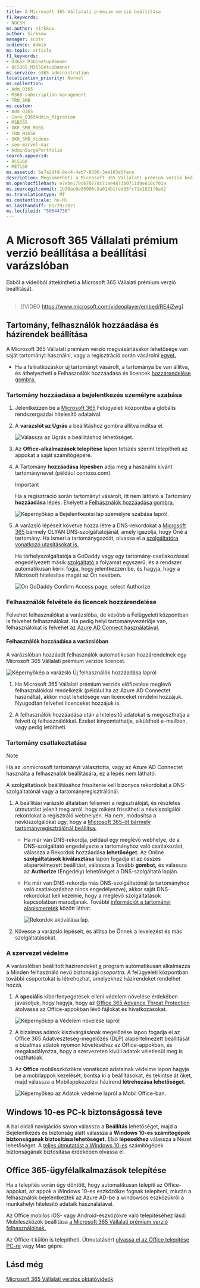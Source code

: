 ```yaml
---
title: A Microsoft 365 Vállalati prémium verzió beállítása
f1.keywords:
- NOCSH
ms.author: sirkkuw
author: Sirkkuw
manager: scotv
audience: Admin
ms.topic: article
f1_keywords:
- O365E_M365SetupBanner
- BCS365_M365SetupBanner
ms.service: o365-administration
localization_priority: Normal
ms.collection:
- Adm_O365
- M365-subscription-management
- TRN_SMB
ms.custom:
- Adm_O365
- Core_O365Admin_Migration
- MSB365
- OKR_SMB_M365
- TRN_M365B
- OKR_SMB_Videos
- seo-marvel-mar
- AdminSurgePortfolio
search.appverid:
- BCS160
- MET150
ms.assetid: 6e7a2dfd-8ec4-4eb7-8390-3ee103e5fece
description: Megismerheti a Microsoft 365 Vállalati prémium verzió beállítási lépéseit, például tartomány és felhasználók hozzáadását, biztonsági házirendek beállítását és sok más lépést.
ms.openlocfilehash: e7ebe179c67077dc71ae4873b0711d0e810c701a
ms.sourcegitcommit: 1b30ac6e05906c8a014b1fed33fc71e1821f6ad2
ms.translationtype: MT
ms.contentlocale: hu-HU
ms.lasthandoff: 01/29/2021
ms.locfileid: "50044730"
---
```

# <a name="set-up-microsoft-365-business-premium-in-the-setup-wizard"></a>A Microsoft 365 Vállalati prémium verzió beállítása a beállítási varázslóban

Ebből a videóból áttekintheti a Microsoft 365 Vállalati prémium verzió beállítását.<br><br>

> [!VIDEO https://www.microsoft.com/videoplayer/embed/RE4jZwg] 

## <a name="add-your-domain-users-and-set-up-policies"></a>Tartomány, felhasználók hozzáadása és házirendek beállítása

A Microsoft 365 Vállalati prémium verzió megvásárlásakor lehetősége van saját tartományt használni, vagy a regisztráció során vásárolni [egyet.](sign-up.md)

- Ha a feliratkozáskor új tartományt vásárolt, a tartománya be van állítva, és áthelyezheti a Felhasználók hozzáadása és licencek [hozzárendelése gombra.](#add-users-and-assign-licenses)

### <a name="add-your-domain-to-personalize-sign-in"></a>Tartomány hozzáadása a bejelentkezés személyre szabása

1. Jelentkezzen be a [Microsoft 365](https://admin.microsoft.com) Felügyeleti központba a globális rendszergazdai hitelesítő adataival. 

2. A **varázslót az Ugrás** a beállításhoz gombra állítva indítsa el.

    ![Válassza az Ugrás a beállításhoz lehetőséget.](../media/gotosetupinadmincenter.png)

3. Az **Office-alkalmazások telepítése** lapon tetszés szerint telepítheti az appokat a saját számítógépére.
    
4. A Tartomány **hozzáadása lépésben** adja meg a használni kívánt tartománynevet (például contoso.com).

    > [!IMPORTANT]
    > Ha a regisztráció során tartományt vásárolt, itt nem látható a Tartomány **hozzáadása** lépés. Ehelyett a [Felhasználók hozzáadása gombra.](#add-users-and-assign-licenses)

    ![Képernyőkép a Bejelentkezési lap személyre szabása lapról.](../media/adddomain.png)

    
4. A varázsló lépéseit követve hozza létre a DNS-rekordokat a [Microsoft 365](https://docs.microsoft.com/office365/admin/get-help-with-domains/create-dns-records-at-any-dns-hosting-provider) bármely OLYAN DNS-szolgáltatójánál, amely igazolja, hogy Öné a tartomány. Ha ismeri a tartománygazdát, olvassa el a [szolgáltatóra vonatkozó utasításokat is.](https://docs.microsoft.com/office365/admin/get-help-with-domains/set-up-your-domain-host-specific-instructions)

    Ha tárhelyszolgáltatója a GoDaddy vagy egy tartomány-csatlakozással engedélyezett másik [szolgáltató,](https://docs.microsoft.com/office365/admin/get-help-with-domains/domain-connect)a folyamat egyszerű, és a rendszer automatikusan kérni fogja, hogy jelentkezzen be, és hagyja, hogy a Microsoft hitelesítse magát az Ön nevében.

    ![On GoDaddy Confirm Access page, select Authorize.](../media/godaddyauth.png)

### <a name="add-users-and-assign-licenses"></a>Felhasználók felvétele és licencek hozzárendelése

Felvehet felhasználókat a varázslóba, de [](add-users-m365b.md) később a Felügyeleti központban is felvehet felhasználókat. Ha pedig helyi tartományvezérlője van, felhasználókat is felvehet az [Azure AD Connect használatával.](https://docs.microsoft.com/azure/active-directory/hybrid/how-to-connect-install-express)

#### <a name="add-users-in-the-wizard"></a>Felhasználók hozzáadása a varázslóban

A varázslóban hozzáadt felhasználók automatikusan hozzárendelnek egy Microsoft 365 Vállalati prémium verziós licencet.

![Képernyőkép a varázsló Új felhasználók hozzáadása lapról](../media/addnewuserspage.png)

1. Ha Microsoft 365 Vállalati prémium verziós előfizetése meglévő felhasználókkal rendelkezik (például ha az Azure AD Connectet használta), akkor most lehetősége van licenceket rendelni hozzájuk. Nyugodtan felvehet licenceket hozzájuk is.

2. A felhasználók hozzáadása után a hitelesítő adatokat is megoszthatja a felvett új felhasználókkal. Ezeket kinyomtathatja, elküldheti e-mailben, vagy pedig letöltheti.

### <a name="connect-your-domain"></a>Tartomány csatlakoztatása

> [!NOTE]
> Ha az .onmicrosoft tartományt választotta, vagy az Azure AD Connectet használta a felhasználók beállítására, ez a lépés nem látható.
  
A szolgáltatások beállításához frissítenie kell bizonyos rekordokat a DNS-szolgáltatónál vagy a tartományregisztrálónál.
  
1. A beállítási varázsló általában felismeri a regisztrálóját, és részletes útmutatást jelenít meg arról, hogy miként frissítheti a névkiszolgálói rekordokat a regisztráló webhelyén. Ha nem, módosítsa a névkiszolgálókat úgy, hogy a [Microsoft 365-öt bármely tartományregisztrálónál beállítsa.](https://docs.microsoft.com/microsoft-365/admin/get-help-with-domains/change-nameservers-at-any-domain-registrar) 

    - Ha már van DNS-rekordja, például egy meglévő webhelye, [](https://docs.microsoft.com/office365/admin/get-help-with-domains/domain-connect)de a DNS-szolgáltató engedélyezte a tartományhoz való csatlakozást, válassza a Rekordok hozzáadása **lehetőséget.** Az Online **szolgáltatások kiválasztása** lapon fogadja el az összes alapértelmezett beállítást, válassza a Tovább **gombot,** és válassza az **Authorize** (Engedély) lehetőséget a DNS-szolgáltató lapján.
    - Ha már van DNS-rekordja más DNS-szolgáltatónál (a tartományhoz való csatlakozáshoz nincs engedélyezve), akkor saját DNS-rekordokat kell kezelnie, hogy a meglévő szolgáltatások kapcsolatban maradjanak. További [információt a tartományi alapismeretek](https://docs.microsoft.com/office365/admin/get-help-with-domains/dns-basics) között láthat.

        ![Rekordok aktiválása lap.](../media/activaterecords.png)

2. Kövesse a varázsló lépéseit, és állítsa be Önnek a levelezést és más szolgáltatásokat.

### <a name="protect-your-organization"></a>A szervezet védelme 

A varázslóban beállított házirendeket [a](https://docs.microsoft.com/office365/admin/create-groups/compare-groups#security-groups) program automatikusan alkalmazza a Minden felhasználó nevű biztonsági *csoportra.* A felügyeleti központban további csoportokat is létrehozhat, amelyekhez házirendeket rendelhet hozzá.

1. A **speciális** kiberfenyegetések elleni védelem növelése érdekében javasoljuk, hogy hagyja, hogy az [Office 365 Advance Threat Protection](https://docs.microsoft.com/microsoft-365/security/office-365-security/office-365-atp) átolvassa az Office-appokban lévő fájlokat és hivatkozásokat.

    ![Képernyőkép a Védelem növelése lapról](../media/increasetreatprotection.png)


2. A  bizalmas adatok kiszivárgásának megelőzése lapon fogadja el az Office 365 Adatveszteség-megelőzés (DLP) alapértelmezett beállítását a bizalmas adatok nyomon követéséhez az Office-appokban, és megakadályozza, hogy a szervezeten kívüli adatok véletlenül meg is oszthatóak.

3. Az **Office** mobileszközökre vonatkozó adatainak védelme lapon hagyja be a mobilappok kezelését, bontsa ki a beállításokat, és tekintse át őket, majd válassza a Mobilappkezelési házirend **létrehozása lehetőséget.**

    ![Képernyőkép az Adatok védelme lapról a Mobil Office-ban.](../media/protectdatainmobile.png)


## <a name="secure-windows-10-pcs"></a>Windows 10-es PC-k biztonságossá teve

A bal oldali navigációs sávon válassza a **Beállítás** lehetőséget, majd a Bejelentkezés és biztonság alatt válassza a **Windows 10-es számítógépek biztonságának biztosítása lehetőséget.** Első **lépésekhez** válassza a Nézet lehetőséget. A [teljes útmutatást a Windows 10-es](secure-win-10-pcs.md) számítógépek biztonságának biztosítása érdekében olvassa el.

## <a name="deploy-office-365-client-apps"></a>Office 365-ügyfélalkalmazások telepítése

Ha a telepítés során úgy döntött, hogy automatikusan telepíti az Office-appokat, az appok a Windows 10-es eszközökre fognak telepíteni, miután a felhasználók bejelentkeztek az Azure AD-be a windowsos eszközükről a munkahelyi hitelesítő adataik használatával.

Az Office mobilos iOS- vagy Android-eszközökre való telepítéséhez lásd: Mobileszközök beállítása [a Microsoft 365 Vállalati prémium verzió felhasználóinak.](set-up-mobile-devices.md)

Az Office-t külön is telepítheti. Útmutatásért [olvassa el az Office telepítése PC-re](https://support.microsoft.com/office/4414eaaf-0478-48be-9c42-23adc4716658) vagy Mac gépre.

## <a name="see-also"></a>Lásd még

[Microsoft 365 Vállalati verziós oktatóvideók](https://support.microsoft.com/office/6ab4bbcd-79cf-4000-a0bd-d42ce4d12816)
